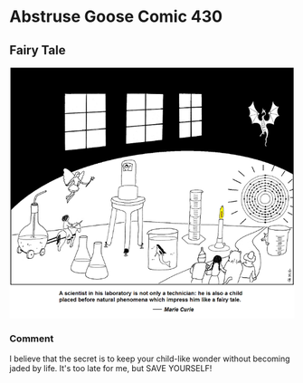 # Abstruse Goose Comic 430
## Fairy Tale

![image](all_through_my_life_the_new_sights_of_Nature_made_me_rejoice_like_a_child.png)
### Comment
I believe that the secret is to keep your child-like wonder without becoming jaded by life. It's too late for me, but SAVE YOURSELF!
